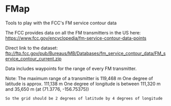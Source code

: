 # FMap
Tools to play with the FCC's FM service contour data

The FCC provides data on all the FM transmitters in the US here:
https://www.fcc.gov/encyclopedia/fm-service-contour-data-points

Direct link to the dataset:
ftp://ftp.fcc.gov/pub/Bureaus/MB/Databases/fm_service_contour_data/FM_service_contour_current.zip

Data includes waypoints for the range of every FM transmitter.

Note:	The maximum range of a transmitter is 119,468 m
	One degree of latitude is approx. 111,138 m 
	One degree of longitude is between 111,320 m and 35,650 m
		(at (71.3776, -156.75375))
	
	So the grid should be 2 degrees of latitude by 4 degrees of longitude
